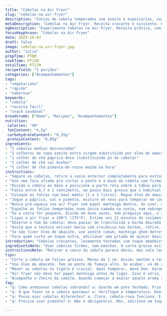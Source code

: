 ```yaml
---
title: "Cebolas na Air Fryer"
slug: "cebolas-na-air-fryer"
description: "Fatias de cebola temperadas com azeite e especiarias, cozidas na air fryer até tostar e caramelizar levemente, resultado crocante e suculento. A receita inclui ajustes de tempo e trucagens para garantir camadas soltinhas, além de uma pitada de páprica doce para um toque diferente. Ideal para acompanhamento ou snack, com várias dicas de manuseio para evitar cebolas murchas ou queimadas. Serve em média cinco pessoas, com baixo teor calórico e alto impacto de sabor em poucos minutos."
metaDescription: "Cebolas na Air Fryer. Receita crocante e suculenta. Rápida e deliciosa opção para acompanhar qualquer refeição"
ogDescription: "Experimente Cebolas na Air Fryer. Receita prática, com sabor intenso e textura crocante. A escolha perfeita para um lanche"
focusKeyphrase: "Cebolas na Air Fryer"
date: 2025-10-03
draft: false
image: cebolas-na-air-fryer.jpg
author: "Julia"
prepTime: PT6M
cookTime: PT11M
totalTime: PT17M
recipeYield: "5 porções"
categories: ["Acompanhamentos"]
tags:
- "vegetariano"
- "rápido"
- "saboroso"
keywords:
- "cebola"
- "receita fácil"
- "snack saudável"
breadcrumb: ["Home", "Recipes", "Acompanhamentos"]
nutrition: 
 calories: "40"
 fatContent: "4,2g"
 carbohydrateContent: "0,35g"
 proteinContent: "0,05g"
ingredients:
- "2 cebolas médias descascadas"
- "2 colheres de sopa azeite extra virgem substituído por óleo de abacate"
- "1 colher de chá páprica doce (substituindo pó de cebola)"
- "1 colher de chá sal kosher"
- "½ colher de chá pimenta-do-reino moída na hora"
instructions:
- "Separe as cebolas, retire a casca exterior completamente para evitar queimaduras e amargor."
- "Use uma faca afiada pra cortar a ponta e a base da cebola com firmeza; isso ajuda a manter o formato pra fatiar melhor."
- "Divida a cebola ao meio e posicione a parte reta sobre a tábua para estabilidade na hora de cortar."
- "Fatie entre 0,7 e 1 centímetro, um pouco mais grossa que o habitual. Fatias muito finas viram purê rápido na air fryer e perdem textura."
- "Coloque as fatias num bowl médio (2 a 3 litros). Regue óleo de abacate por cima, mexa com as mãos ou pinça, espalhando bem, garantindo que cada camada de pétalas fique solta no óleo para dourar direito."
- "Jogue a páprica, sal e pimenta, misture de novo para temperar em cada pedaço, não em cima só."
- "Nunca pré-aqueça sua air fryer com papel manteiga dentro. Se usar, ajeite o papel só depois de ligar. Isso evita fogo no cesto."
- "Espalhe as fatias temperadas numa única camada na cesta, sem sobreposição — cebola aglomerada vira vapor, murcha."
- "Se a cesta for pequena, divida em duas vezes. Sem preguiça aqui, o resultado é muito melhor."
- "Ligue a air fryer a 190°C (375°F). Estime uns 11 minutos de cozimento. Aos 5 minutos, abra e mexa as cebolas pra dourar de todos os lados — escute aquele crepitar baixo, cheiro de cebola assada já rola."
- "Observe o tom da cebola: deve passar de translúcida a borda dourada, com textura crocante nas pontas. Se ficar escura demais e seca, diminua o tempo na próxima vez ouca a temperatura."
- "Assim que a textura estiver macia com crocância nas bordas, retire. Tente comer quente, a textura perde um pouco se esperar."
- "Se não tiver óleo de abacate, use azeite comum, manteiga ghee derretida ou até um óleo de coco neutro — cada um muda o sabor e a textura, teste a vontade."
- "Para quem curte um toque extra, adicionar uma pitada de açúcar mascavo na mistura ajuda o processo de caramelização em ar quente, fica ótimo em receitas doces ou salgadas."
introduction: "Cebolas crocantes, levemente tostadas com toque amadeirado do óleo de abacate e pitada de páprica doce pra dar um tempero fora do óbvio. Testei várias formas de preparar cebola na air fryer e entendi que o segredo está no corte, na distribuição do óleo — evitar aglomeração pra juntar vapor e murchar — e na mexida no meio do processo. O cheiro que invade a cozinha com essas cebolinhas douradas é quase uma nostalgia, lembra aquele toque caseiro cheio de sabor simples. Passei a usar óleo de abacate pelo ponto alto de fumaça, menos amargo que o de oliva, e a páprica substitui o pó de cebola deixando um perfume diferente. Essa receita rápida e econômica vira coringa pra qualquer refeição, com textura que entrega mais do que simples cebola frita."
ingredientsNote: "Usar cebolas firmes, sem manchas. O corte grosso evita que se tornem um purê na air fryer, preserva aquela mordida. O óleo de abacate substitui o azeite para evitar amargor e pegar melhor o calor alto sem queimar. A páprica doce, no lugar do tradicional pó de cebola, rompe o sabor comum dando um leve toque defumado. Sal kosher melhora a distribuição no óleo, evita pontos salgados. Pimenta moída na hora sempre, traz frescor e complexidade, importante pra cortar a doçura natural da cebola."
instructionsNote: "Retirar a casca da cebola parece óbvio, mas vale lembrar que peles grudadas levam a pontos queimados e sabor amargo. O corte em fatias mais grossas traz câmera certa de textura, muitas vezes subestimada. Mexer as cebolas na tigela após temperar garante cobertura uniforme e previne pedaços ressecados ou sem sabor. O segredo de não pré-aquecer o cesto com papel manteiga é claro: inflamabilidade real, já quase me queimaram a cozinha uma vez. Mexer no meio do processo é vital para uniformizar o cozimento, garantir textura crocante, evitar cebola murcha cheia de vapor. O tempo e a temperatura são guia, não lei, sentir o aroma e observar a coloração levam à melhor decisão para seu equipamento."
tips:
- "Corte a cebola em fatias grossas. Menos de 1 cm. Assim: mantém a textura. Se ficar fina, vira purê na air fryer. E quero cebola crocante, não pastosa. Fatiar bem é essencial, aposte."
- "Use óleo de abacate. Tem um ponto de fumaça alto. Se acabar, vá de azeite. Mas o amargor pode aparecer. Ghee serve também, traz outro sabor. Cada opção muda a cebola, faça testes."
- "Mexer as cebolas na tigela é crucial. Após temperar, mexe bem. Garante que todos os pedaços recebam tempero. Não fica cebola sem sabor, nem seca. Detalhes assim fazem a diferença."
- "Air fryer não deve ter papel manteiga antes de ligar. Isso é sério, pode pegar fogo. Ajeita depois de ligada. Sem preguiça, garantir segurança é prioridade na cozinha."
- "Acompanhe o cheiro da cebola. Quando começar a exalar aquele aroma adocicado, é sinal de que está quase no ponto. Cuidado com a cor, se escurecer demais, peca na textura. Menos tempo na próxima."
faq:
- "q: Como armazenar cebolas sobrando? a: Guarde em pote fechado. Frio ajuda a manter frescor. Um dia, no máximo. Se não, fiquem murchas. Use dentro de pouco tempo, senão, será chiclete."
- "q: O que fazer se a cebola queimou? a: Verifique a temperatura. Diminua na próxima vez. Não adianta colocar a culpa na air fryer. Se a cebola tá perto do queimado, tire logo. Fica amarga."
- "q: Posso usar cebolas diferentes? a: Claro, cebola-roxa funciona. E também a cebola branca. Lembre-se de que cada uma vai ter o seu toque diferente. Teste e veja qual você prefere."
- "q: Preciso usar pimenta? a: Não é obrigatório. Mas, adiciona um toque especial. Se não curte, deixa de fora. O sabor não vai ser menos; só diferente. Sua escolha."

---
```

